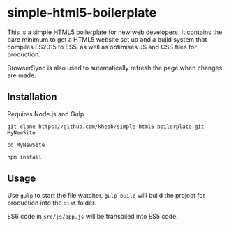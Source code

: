 # simple-html5-boilerplate

This is a simple HTML5 boilerplate for new web developers. It contains the bare minimum to get a HTML5 website set up and a build system that compiles ES2015 to ES5, as well as optimises JS and CSS files for production.

BrowserSync is also used to automatically refresh the page when changes are made.

## Installation

Requires Node.js and Gulp

`git clone https://github.com/kheob/simple-html5-boilerplate.git MyNewSite`

`cd MyNewSite`

`npm install`

## Usage

Use `gulp` to start the file watcher. `gulp build` will build the project for production into the `dist` folder.

ES6 code in `src/js/app.js` will be transpiled into ES5 code.